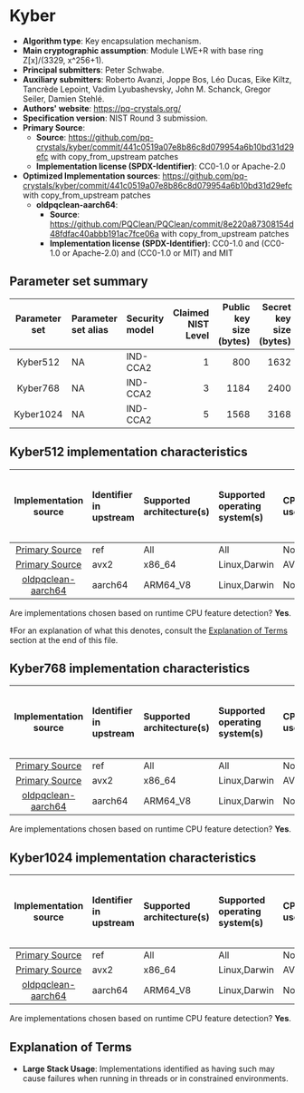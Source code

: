 # Kyber

- **Algorithm type**: Key encapsulation mechanism.
- **Main cryptographic assumption**: Module LWE+R with base ring Z[x]/(3329, x^256+1).
- **Principal submitters**: Peter Schwabe.
- **Auxiliary submitters**: Roberto Avanzi, Joppe Bos, Léo Ducas, Eike Kiltz, Tancrède Lepoint, Vadim Lyubashevsky, John M. Schanck, Gregor Seiler, Damien Stehlé.
- **Authors' website**: https://pq-crystals.org/
- **Specification version**: NIST Round 3 submission.
- **Primary Source**<a name="primary-source"></a>:
  - **Source**: https://github.com/pq-crystals/kyber/commit/441c0519a07e8b86c8d079954a6b10bd31d29efc with copy_from_upstream patches
  - **Implementation license (SPDX-Identifier)**: CC0-1.0 or Apache-2.0
- **Optimized Implementation sources**: https://github.com/pq-crystals/kyber/commit/441c0519a07e8b86c8d079954a6b10bd31d29efc with copy_from_upstream patches
  - **oldpqclean-aarch64**:<a name="oldpqclean-aarch64"></a>
      - **Source**: https://github.com/PQClean/PQClean/commit/8e220a87308154d48fdfac40abbb191ac7fce06a with copy_from_upstream patches
      - **Implementation license (SPDX-Identifier)**: CC0-1.0 and (CC0-1.0 or Apache-2.0) and (CC0-1.0 or MIT) and MIT


## Parameter set summary

|  Parameter set  | Parameter set alias   | Security model   |   Claimed NIST Level |   Public key size (bytes) |   Secret key size (bytes) |   Ciphertext size (bytes) |   Shared secret size (bytes) |
|:---------------:|:----------------------|:-----------------|---------------------:|--------------------------:|--------------------------:|--------------------------:|-----------------------------:|
|    Kyber512     | NA                    | IND-CCA2         |                    1 |                       800 |                      1632 |                       768 |                           32 |
|    Kyber768     | NA                    | IND-CCA2         |                    3 |                      1184 |                      2400 |                      1088 |                           32 |
|    Kyber1024    | NA                    | IND-CCA2         |                    5 |                      1568 |                      3168 |                      1568 |                           32 |

## Kyber512 implementation characteristics

|           Implementation source           | Identifier in upstream   | Supported architecture(s)   | Supported operating system(s)   | CPU extension(s) used   | No branching-on-secrets claimed?   | No branching-on-secrets checked by valgrind?   | Large stack usage?‡   |
|:-----------------------------------------:|:-------------------------|:----------------------------|:--------------------------------|:------------------------|:-----------------------------------|:-----------------------------------------------|:----------------------|
|     [Primary Source](#primary-source)     | ref                      | All                         | All                             | None                    | True                               | True                                           | False                 |
|     [Primary Source](#primary-source)     | avx2                     | x86\_64                     | Linux,Darwin                    | AVX2,BMI2,POPCNT        | True                               | True                                           | False                 |
| [oldpqclean-aarch64](#oldpqclean-aarch64) | aarch64                  | ARM64\_V8                   | Linux,Darwin                    | None                    | True                               | False                                          | False                 |

Are implementations chosen based on runtime CPU feature detection? **Yes**.

 ‡For an explanation of what this denotes, consult the [Explanation of Terms](#explanation-of-terms) section at the end of this file.

## Kyber768 implementation characteristics

|           Implementation source           | Identifier in upstream   | Supported architecture(s)   | Supported operating system(s)   | CPU extension(s) used   | No branching-on-secrets claimed?   | No branching-on-secrets checked by valgrind?   | Large stack usage?   |
|:-----------------------------------------:|:-------------------------|:----------------------------|:--------------------------------|:------------------------|:-----------------------------------|:-----------------------------------------------|:---------------------|
|     [Primary Source](#primary-source)     | ref                      | All                         | All                             | None                    | True                               | True                                           | False                |
|     [Primary Source](#primary-source)     | avx2                     | x86\_64                     | Linux,Darwin                    | AVX2,BMI2,POPCNT        | True                               | True                                           | False                |
| [oldpqclean-aarch64](#oldpqclean-aarch64) | aarch64                  | ARM64\_V8                   | Linux,Darwin                    | None                    | True                               | False                                          | False                |

Are implementations chosen based on runtime CPU feature detection? **Yes**.

## Kyber1024 implementation characteristics

|           Implementation source           | Identifier in upstream   | Supported architecture(s)   | Supported operating system(s)   | CPU extension(s) used   | No branching-on-secrets claimed?   | No branching-on-secrets checked by valgrind?   | Large stack usage?   |
|:-----------------------------------------:|:-------------------------|:----------------------------|:--------------------------------|:------------------------|:-----------------------------------|:-----------------------------------------------|:---------------------|
|     [Primary Source](#primary-source)     | ref                      | All                         | All                             | None                    | True                               | True                                           | False                |
|     [Primary Source](#primary-source)     | avx2                     | x86\_64                     | Linux,Darwin                    | AVX2,BMI2,POPCNT        | True                               | True                                           | False                |
| [oldpqclean-aarch64](#oldpqclean-aarch64) | aarch64                  | ARM64\_V8                   | Linux,Darwin                    | None                    | True                               | False                                          | False                |

Are implementations chosen based on runtime CPU feature detection? **Yes**.

## Explanation of Terms

- **Large Stack Usage**: Implementations identified as having such may cause failures when running in threads or in constrained environments.